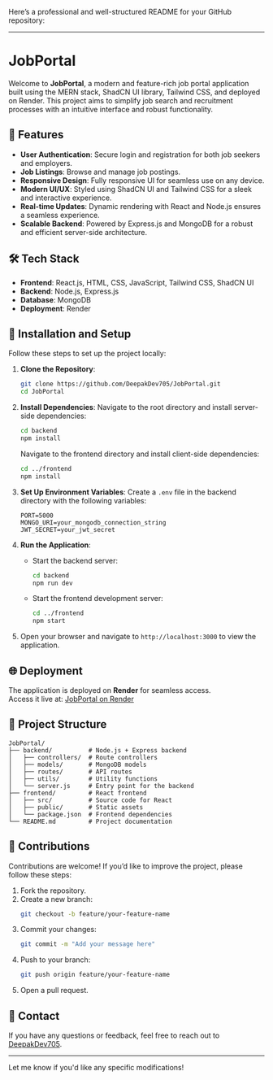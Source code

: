 Here’s a professional and well-structured README for your GitHub repository:

---

# JobPortal

Welcome to **JobPortal**, a modern and feature-rich job portal application built using the MERN stack, ShadCN UI library, Tailwind CSS, and deployed on Render. This project aims to simplify job search and recruitment processes with an intuitive interface and robust functionality.

## 🌟 Features

- **User Authentication**: Secure login and registration for both job seekers and employers.
- **Job Listings**: Browse and manage job postings.
- **Responsive Design**: Fully responsive UI for seamless use on any device.
- **Modern UI/UX**: Styled using ShadCN UI and Tailwind CSS for a sleek and interactive experience.
- **Real-time Updates**: Dynamic rendering with React and Node.js ensures a seamless experience.
- **Scalable Backend**: Powered by Express.js and MongoDB for a robust and efficient server-side architecture.

## 🛠️ Tech Stack

- **Frontend**: React.js, HTML, CSS, JavaScript, Tailwind CSS, ShadCN UI
- **Backend**: Node.js, Express.js
- **Database**: MongoDB
- **Deployment**: Render

## 🚀 Installation and Setup

Follow these steps to set up the project locally:

1. **Clone the Repository**:
   ```bash
   git clone https://github.com/DeepakDev705/JobPortal.git
   cd JobPortal
   ```

2. **Install Dependencies**:
   Navigate to the root directory and install server-side dependencies:
   ```bash
   cd backend
   npm install
   ```

   Navigate to the frontend directory and install client-side dependencies:
   ```bash
   cd ../frontend
   npm install
   ```

3. **Set Up Environment Variables**:
   Create a `.env` file in the backend directory with the following variables:
   ```env
   PORT=5000
   MONGO_URI=your_mongodb_connection_string
   JWT_SECRET=your_jwt_secret
   ```

4. **Run the Application**:
   - Start the backend server:
     ```bash
     cd backend
     npm run dev
     ```
   - Start the frontend development server:
     ```bash
     cd ../frontend
     npm start
     ```

5. Open your browser and navigate to `http://localhost:3000` to view the application.

## 🌐 Deployment

The application is deployed on **Render** for seamless access.  
Access it live at: [JobPortal on Render](https://your-render-deployment-link)

## 📂 Project Structure

```plaintext
JobPortal/
├── backend/          # Node.js + Express backend
│   ├── controllers/  # Route controllers
│   ├── models/       # MongoDB models
│   ├── routes/       # API routes
│   ├── utils/        # Utility functions
│   └── server.js     # Entry point for the backend
├── frontend/         # React frontend
│   ├── src/          # Source code for React
│   ├── public/       # Static assets
│   └── package.json  # Frontend dependencies
└── README.md         # Project documentation
```

## 🤝 Contributions

Contributions are welcome! If you’d like to improve the project, please follow these steps:

1. Fork the repository.
2. Create a new branch:
   ```bash
   git checkout -b feature/your-feature-name
   ```
3. Commit your changes:
   ```bash
   git commit -m "Add your message here"
   ```
4. Push to your branch:
   ```bash
   git push origin feature/your-feature-name
   ```
5. Open a pull request.


## 📧 Contact

If you have any questions or feedback, feel free to reach out to [DeepakDev705](https://github.com/DeepakDev705).

---

Let me know if you'd like any specific modifications!
